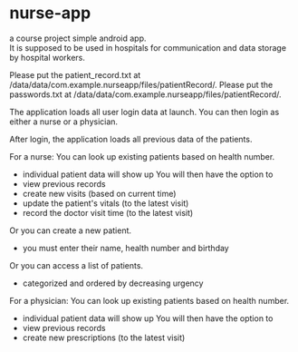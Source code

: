 # nurse-app
a course project simple android app.
<br>It is supposed to be used in hospitals for communication and data storage by hospital workers.

Please put the patient_record.txt at /data/data/com.example.nurseapp/files/patientRecord/.
Please put the passwords.txt at /data/data/com.example.nurseapp/files/patientRecord/.

The application loads all user login data at launch.
You can then login as either a nurse or a physician.

After login, the application loads all previous data of the patients.

For a nurse:
You can look up existing patients based on health number.
- individual patient data will show up
You will then have the option to
- view previous records
- create new visits (based on current time)
- update the patient's vitals (to the latest visit)
- record the doctor visit time (to the latest visit)

Or you can create a new patient.
- you must enter their name, health number and birthday

Or you can access a list of patients.
- categorized and ordered by decreasing urgency

For a physician:
You can look up existing patients based on health number.
- individual patient data will show up
You will then have the option to
- view previous records
- create new prescriptions (to the latest visit)
